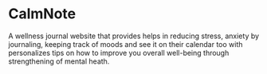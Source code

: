 # CalmNote
A wellness journal website that provides helps in reducing stress, anxiety by journaling, keeping track of moods and see it on their calendar too with personalizes tips on how to improve you overall well-being through strengthening of mental heath.
